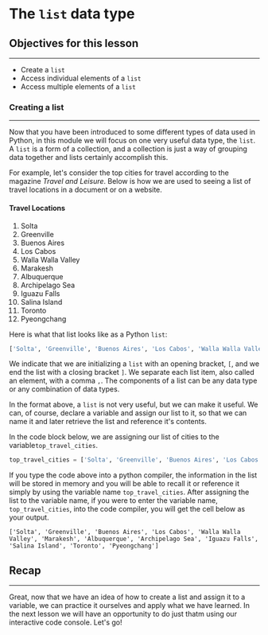 # The `list` data type

## Objectives for this lesson

***

* Create a `list`
* Access individual elements of a `list`
* Access multiple elements of a `list`

### Creating a list 
***

Now that you have been introduced to some different types of data used in Python, in this module we will focus on one very useful data type, the `list`.  A `list` is a form of a collection, and a collection is just a way of grouping data together and lists certainly accomplish this.  

For example, let's consider the top cities for travel according to the magazine *Travel and Leisure*. Below is how we are used to seeing a list of travel locations in a document or on a website.

#### Travel Locations
1. Solta
2. Greenville
3. Buenos Aires
4. Los Cabos
5. Walla Walla Valley
6. Marakesh
7. Albuquerque
8. Archipelago Sea
9. Iguazu Falls
10. Salina Island
11. Toronto
12. Pyeongchang

Here is what that list looks like as a Python `list`:

```python
['Solta', 'Greenville', 'Buenos Aires', 'Los Cabos', 'Walla Walla Valley', 'Marakesh', 'Albuquerque', 'Archipelago Sea', 'Iguazu Falls', 'Salina Island', 'Toronto', 'Pyeongchang']
```


We indicate that we are initializing a `list` with an opening bracket, `[`, and we end the list with a closing bracket `]`. We separate each list item, also called an element, with a comma `,`. The components of a list can be any data type or any combination of data types.

In the format above, a `list` is not very useful, but we can make it useful. We can, of course, declare a variable and assign our list to it, so that we can name it and later retrieve the list and reference it's contents.  

In the code block below, we are assigning our list of cities to the variable`top_travel_cities`.

```python
top_travel_cities = ['Solta', 'Greenville', 'Buenos Aires', 'Los Cabos', 'Walla Walla Valley', 'Marakesh', 'Albuquerque', 'Archipelago Sea', 'Iguazu Falls', 'Salina Island', 'Toronto', 'Pyeongchang']
```

If you type the code above into a python compiler, the information in the list will be stored in memory and you will be able to recall it or reference it simply by using the variable name `top_travel_cities`.  After assigning the list to the variable name, if you were to enter the variable name, `top_travel_cities`, into the code compiler, you will get the cell below as your output.

`['Solta', 'Greenville', 'Buenos Aires', 'Los Cabos', 'Walla Walla Valley', 'Marakesh', 'Albuquerque', 'Archipelago Sea', 'Iguazu Falls', 'Salina Island', 'Toronto', 'Pyeongchang']`

## Recap
***
Great, now that we have an idea of how to create a list and assign it to a variable, we can practice it ourselves and apply what we have learned. In the next lesson we will have an opportunity to do just thatm using our interactive code console. Let's go!

